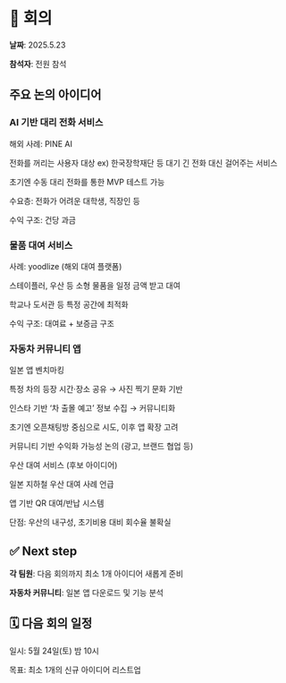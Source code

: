 # 📌 회의

**날짜**: 2025.5.23

**참석자**: 전원 참석

## 주요 논의 아이디어
### AI 기반 대리 전화 서비스

해외 사례: PINE AI

전화를 꺼리는 사용자 대상 ex) 한국장학재단 등 대기 긴 전화 대신 걸어주는 서비스

초기엔 수동 대리 전화를 통한 MVP 테스트 가능

수요층: 전화가 어려운 대학생, 직장인 등

수익 구조: 건당 과금


### 물품 대여 서비스

사례: yoodlize (해외 대여 플랫폼)

스테이플러, 우산 등 소형 물품을 일정 금액 받고 대여

학교나 도서관 등 특정 공간에 최적화

수익 구조: 대여료 + 보증금 구조


### 자동차 커뮤니티 앱

일본 앱 벤치마킹

특정 차의 등장 시간·장소 공유 → 사진 찍기 문화 기반

인스타 기반 ‘차 출몰 예고’ 정보 수집 → 커뮤니티화

초기엔 오픈채팅방 중심으로 시도, 이후 앱 확장 고려

커뮤니티 기반 수익화 가능성 논의 (광고, 브랜드 협업 등)

우산 대여 서비스 (후보 아이디어)

일본 지하철 우산 대여 사례 언급

앱 기반 QR 대여/반납 시스템

단점: 우산의 내구성, 초기비용 대비 회수율 불확실

## ✅ Next step
 **각 팀원**: 다음 회의까지 최소 1개 아이디어 새롭게 준비

 **자동차 커뮤니티**: 일본 앱 다운로드 및 기능 분석

## 🗓️ 다음 회의 일정
일시: 5월 24일(토) 밤 10시

목표: 최소 1개의 신규 아이디어 리스트업
